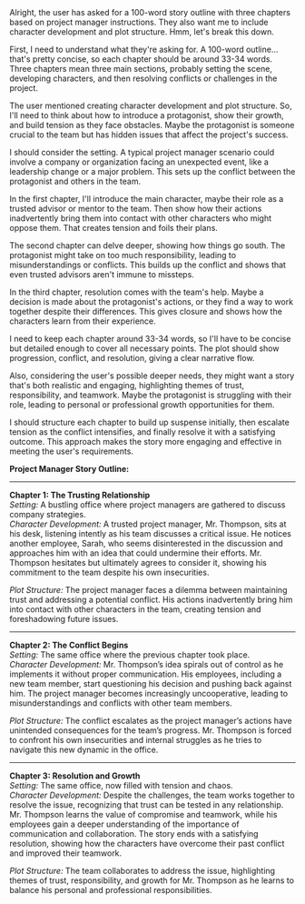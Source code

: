 <think>
Alright, the user has asked for a 100-word story outline with three chapters based on project manager instructions. They also want me to include character development and plot structure. Hmm, let's break this down.

First, I need to understand what they're asking for. A 100-word outline... that's pretty concise, so each chapter should be around 33-34 words. Three chapters mean three main sections, probably setting the scene, developing characters, and then resolving conflicts or challenges in the project.

The user mentioned creating character development and plot structure. So, I'll need to think about how to introduce a protagonist, show their growth, and build tension as they face obstacles. Maybe the protagonist is someone crucial to the team but has hidden issues that affect the project's success.

I should consider the setting. A typical project manager scenario could involve a company or organization facing an unexpected event, like a leadership change or a major problem. This sets up the conflict between the protagonist and others in the team.

In the first chapter, I'll introduce the main character, maybe their role as a trusted advisor or mentor to the team. Then show how their actions inadvertently bring them into contact with other characters who might oppose them. That creates tension and foils their plans.

The second chapter can delve deeper, showing how things go south. The protagonist might take on too much responsibility, leading to misunderstandings or conflicts. This builds up the conflict and shows that even trusted advisors aren't immune to missteps.

In the third chapter, resolution comes with the team's help. Maybe a decision is made about the protagonist's actions, or they find a way to work together despite their differences. This gives closure and shows how the characters learn from their experience.

I need to keep each chapter around 33-34 words, so I'll have to be concise but detailed enough to cover all necessary points. The plot should show progression, conflict, and resolution, giving a clear narrative flow.

Also, considering the user's possible deeper needs, they might want a story that's both realistic and engaging, highlighting themes of trust, responsibility, and teamwork. Maybe the protagonist is struggling with their role, leading to personal or professional growth opportunities for them.

I should structure each chapter to build up suspense initially, then escalate tension as the conflict intensifies, and finally resolve it with a satisfying outcome. This approach makes the story more engaging and effective in meeting the user's requirements.
</think>

**Project Manager Story Outline:**

---

**Chapter 1: The Trusting Relationship**  
*Setting:* A bustling office where project managers are gathered to discuss company strategies.  
*Character Development:* A trusted project manager, Mr. Thompson, sits at his desk, listening intently as his team discusses a critical issue. He notices another employee, Sarah, who seems disinterested in the discussion and approaches him with an idea that could undermine their efforts. Mr. Thompson hesitates but ultimately agrees to consider it, showing his commitment to the team despite his own insecurities.  

*Plot Structure:* The project manager faces a dilemma between maintaining trust and addressing a potential conflict. His actions inadvertently bring him into contact with other characters in the team, creating tension and foreshadowing future issues.  

---

**Chapter 2: The Conflict Begins**  
*Setting:* The same office where the previous chapter took place.  
*Character Development:* Mr. Thompson’s idea spirals out of control as he implements it without proper communication. His employees, including a new team member, start questioning his decision and pushing back against him. The project manager becomes increasingly uncooperative, leading to misunderstandings and conflicts with other team members.  

*Plot Structure:* The conflict escalates as the project manager’s actions have unintended consequences for the team’s progress. Mr. Thompson is forced to confront his own insecurities and internal struggles as he tries to navigate this new dynamic in the office.  

---

**Chapter 3: Resolution and Growth**  
*Setting:* The same office, now filled with tension and chaos.  
*Character Development:* Despite the challenges, the team works together to resolve the issue, recognizing that trust can be tested in any relationship. Mr. Thompson learns the value of compromise and teamwork, while his employees gain a deeper understanding of the importance of communication and collaboration. The story ends with a satisfying resolution, showing how the characters have overcome their past conflict and improved their teamwork.  

*Plot Structure:* The team collaborates to address the issue, highlighting themes of trust, responsibility, and growth for Mr. Thompson as he learns to balance his personal and professional responsibilities.